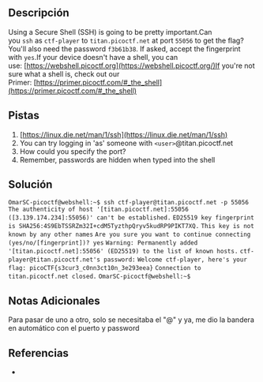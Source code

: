 ## Descripción

Using a Secure Shell (SSH) is going to be pretty important.Can you `ssh` as `ctf-player` to `titan.picoctf.net` at port `55056` to get the flag?You'll also need the password `f3b61b38`. If asked, accept the fingerprint with `yes`.If your device doesn't have a shell, you can use: [https://webshell.picoctf.org](https://webshell.picoctf.org/)If you're not sure what a shell is, check out our Primer: [https://primer.picoctf.com/#_the_shell](https://primer.picoctf.com/#_the_shell)
## Pistas

1. [https://linux.die.net/man/1/ssh](https://linux.die.net/man/1/ssh)
2. You can try logging in 'as' someone with `<user>`@titan.picoctf.net
3. How could you specify the port?
4. Remember, passwords are hidden when typed into the shell

## Solución

`OmarSC-picoctf@webshell:~$ ssh ctf-player@titan.picoctf.net -p 55056`
`The authenticity of host '[titan.picoctf.net]:55056 ([3.139.174.234]:55056)' can't be established.`
`ED25519 key fingerprint is SHA256:4S9EbTSSRZm32I+cdM5TyzthpQryv5kudRP9PIKT7XQ.`
`This key is not known by any other names`
`Are you sure you want to continue connecting (yes/no/[fingerprint])? yes`
`Warning: Permanently added '[titan.picoctf.net]:55056' (ED25519) to the list of known hosts.`
`ctf-player@titan.picoctf.net's password:` 
`Welcome ctf-player, here's your flag: picoCTF{s3cur3_c0nn3ct10n_3e293eea}`
`Connection to titan.picoctf.net closed.`
`OmarSC-picoctf@webshell:~$` 


## Notas Adicionales

Para pasar de uno a otro, solo se necesitaba el "@" y ya, me dio la bandera en automático con el puerto y password

## Referencias
- 